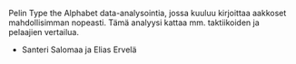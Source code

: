Pelin Type the Alphabet data-analysointia, jossa kuuluu kirjoittaa aakkoset mahdollisimman nopeasti.
Tämä analyysi kattaa mm. taktiikoiden ja pelaajien vertailua.

- Santeri Salomaa ja Elias Ervelä

